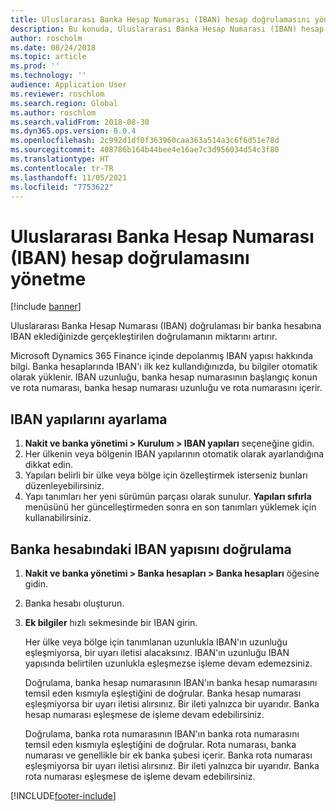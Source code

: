 ```yaml
---
title: Uluslararası Banka Hesap Numarası (IBAN) hesap doğrulamasını yönetme
description: Bu konuda, Uluslararası Banka Hesap Numarası (IBAN) hesap doğrulamasını yönetme işlemi açıklanmaktadır.
author: roscholm
ms.date: 08/24/2018
ms.topic: article
ms.prod: ''
ms.technology: ''
audience: Application User
ms.reviewer: roschlom
ms.search.region: Global
ms.author: roschlom
ms.search.validFrom: 2018-08-30
ms.dyn365.ops.version: 8.0.4
ms.openlocfilehash: 2c992d1df0f363960caa363a514a3c6f6d51e78d
ms.sourcegitcommit: 408786b164b44bee4e16ae7c3d956034d54c3f80
ms.translationtype: HT
ms.contentlocale: tr-TR
ms.lasthandoff: 11/05/2021
ms.locfileid: "7753622"
---
```

# <a name="manage-international-bank-account-number-iban-account-validation"></a>Uluslararası Banka Hesap Numarası (IBAN) hesap doğrulamasını yönetme

[!include [banner](../includes/banner.md)]

Uluslararası Banka Hesap Numarası (IBAN) doğrulaması bir banka hesabına IBAN eklediğinizde gerçekleştirilen doğrulamanın miktarını artırır.

Microsoft Dynamics 365 Finance içinde depolanmış IBAN yapısı hakkında bilgi. Banka hesaplarında IBAN'ı ilk kez kullandığınızda, bu bilgiler otomatik olarak yüklenir. IBAN uzunluğu, banka hesap numarasının başlangıç konun ve rota numarası, banka hesap numarası uzunluğu ve rota numarasını içerir.

## <a name="set-up-iban-structures"></a>IBAN yapılarını ayarlama

1. **Nakit ve banka yönetimi \> Kurulum \> IBAN yapıları** seçeneğine gidin.
2. Her ülkenin veya bölgenin IBAN yapılarının otomatik olarak ayarlandığına dikkat edin.
3. Yapıları belirli bir ülke veya bölge için özelleştirmek isterseniz bunları düzenleyebilirsiniz.
4. Yapı tanımları her yeni sürümün parçası olarak sunulur. **Yapıları sıfırla** menüsünü her güncelleştirmeden sonra en son tanımları yüklemek için kullanabilirsiniz.

## <a name="validate-the-iban-structure-in-a-bank-account"></a>Banka hesabındaki IBAN yapısını doğrulama

1. **Nakit ve banka yönetimi \> Banka hesapları \> Banka hesapları** öğesine gidin.
2. Banka hesabı oluşturun.
3. **Ek bilgiler** hızlı sekmesinde bir IBAN girin.

    Her ülke veya bölge için tanımlanan uzunlukla IBAN'ın uzunluğu eşleşmiyorsa, bir uyarı iletisi alacaksınız. IBAN'ın uzunluğu IBAN yapısında belirtilen uzunlukla eşleşmezse işleme devam edemezsiniz.

    Doğrulama, banka hesap numarasının IBAN'ın banka hesap numarasını temsil eden kısmıyla eşleştiğini de doğrular. Banka hesap numarası eşleşmiyorsa bir uyarı iletisi alırsınız. Bir ileti yalnızca bir uyarıdır. Banka hesap numarası eşleşmese de işleme devam edebilirsiniz.

    Doğrulama, banka rota numarasının IBAN'ın banka rota numarasını temsil eden kısmıyla eşleştiğini de doğrular. Rota numarası, banka numarası ve genellikle bir ek banka şubesi içerir. Banka rota numarası eşleşmiyorsa bir uyarı iletisi alırsınız. Bir ileti yalnızca bir uyarıdır. Banka rota numarası eşleşmese de işleme devam edebilirsiniz.


[!INCLUDE[footer-include](../../includes/footer-banner.md)]
